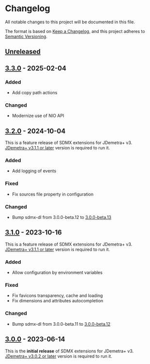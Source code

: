 # Changelog

All notable changes to this project will be documented in this file.

The format is based on [Keep a Changelog](https://keepachangelog.com/en/1.0.0/), and this project adheres
to [Semantic Versioning](https://semver.org/spec/v2.0.0.html).

## [Unreleased]

## [3.3.0] - 2025-02-04

### Added

- Add copy path actions

### Changed

- Modernize use of NIO API

## [3.2.0] - 2024-10-04

This is a feature release of SDMX extensions for JDemetra+ v3.  
[JDemetra+ v3.1.1 or later](https://github.com/jdemetra/jdplus-main) version is required to run it.

### Added

- Add logging of events

### Fixed

- Fix sources file property in configuration

### Changed

- Bump sdmx-dl from 3.0.0-beta.12 to [3.0.0-beta.13](https://github.com/nbbrd/sdmx-dl/releases/tag/v3.0.0-beta.13)

## [3.1.0] - 2023-10-16

This is a feature release of SDMX extensions for JDemetra+ v3.  
[JDemetra+ v3.1.1 or later](https://github.com/jdemetra/jdplus-main) version is required to run it.

### Added

- Allow configuration by environment variables

### Fixed

- Fix favicons transparency, cache and loading
- Fix dimensions and attributes autocompletion

### Changed

- Bump sdmx-dl from 3.0.0-beta.11 to [3.0.0-beta.12](https://github.com/nbbrd/sdmx-dl/releases/tag/v3.0.0-beta.12)

## [3.0.0] - 2023-06-14

This is the **initial release** of SDMX extensions for JDemetra+ v3.  
[JDemetra+ v3.0.2 or later](https://github.com/jdemetra/jdplus-main) version is required to run it.

[Unreleased]: https://github.com/nbbrd/jdplus-sdmx/compare/v3.3.0...HEAD
[3.3.0]: https://github.com/nbbrd/jdplus-sdmx/compare/v3.2.0...v3.3.0
[3.2.0]: https://github.com/nbbrd/jdplus-sdmx/compare/v3.1.0...v3.2.0
[3.1.0]: https://github.com/nbbrd/jdplus-sdmx/compare/v3.0.0...v3.1.0
[3.0.0]: https://github.com/nbbrd/jdplus-sdmx/releases/tag/v3.0.0
